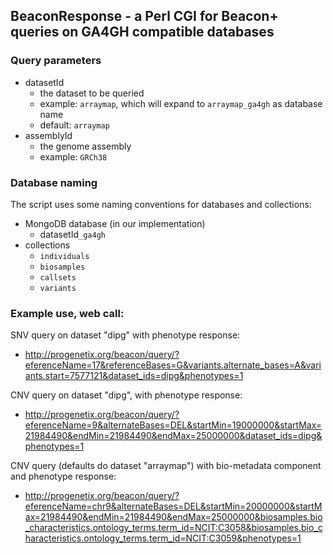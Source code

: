 ## BeaconResponse - a Perl CGI for Beacon+ queries on GA4GH compatible databases

### Query parameters

* datasetId
   * the dataset to be queried
   * example: `arraymap`, which will expand to `arraymap_ga4gh` as database name
   * default: `arraymap`
* assemblyId
   * the genome assembly
   * example: `GRCh38`

### Database naming

The script uses some naming conventions for databases and collections:

* MongoDB database (in our implementation)
   * datasetId`_ga4gh`
* collections
   * `individuals`
   * `biosamples`
   * `callsets`
   * `variants`

### Example use, web call:

SNV query on dataset "dipg" with phenotype response:

* http://progenetix.org/beacon/query/?eferenceName=17&referenceBases=G&variants.alternate_bases=A&variants.start=7577121&dataset_ids=dipg&phenotypes=1

CNV query on dataset "dipg", with phenotype response:

* http://progenetix.org/beacon/query/?eferenceName=9&alternateBases=DEL&startMin=19000000&startMax=21984490&endMin=21984490&endMax=25000000&dataset_ids=dipg&phenotypes=1

CNV query (defaults do dataset "arraymap") with bio-metadata component and phenotype response:

* http://progenetix.org/beacon/query/?eferenceName=chr9&alternateBases=DEL&startMin=20000000&startMax=21984490&endMin=21984490&endMax=25000000&biosamples.bio_characteristics.ontology_terms.term_id=NCIT:C3058&biosamples.bio_characteristics.ontology_terms.term_id=NCIT:C3059&phenotypes=1
